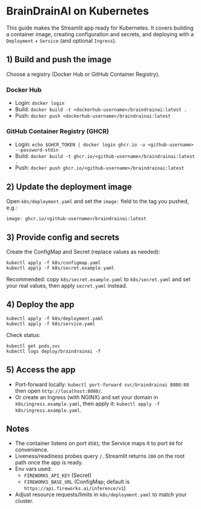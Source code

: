 # BrainDrainAI on Kubernetes

This guide makes the Streamlit app ready for Kubernetes. It covers building a container image, creating configuration and secrets, and deploying with a `Deployment` + `Service` (and optional `Ingress`).

## 1) Build and push the image

Choose a registry (Docker Hub or GitHub Container Registry).

### Docker Hub
- Login: `docker login`
- Build: `docker build -t <dockerhub-username>/braindrainai:latest .`
- Push: `docker push <dockerhub-username>/braindrainai:latest`

### GitHub Container Registry (GHCR)
- Login: `echo $GHCR_TOKEN | docker login ghcr.io -u <github-username> --password-stdin`
- Build: `docker build -t ghcr.io/<github-username>/braindrainai:latest .`
- Push: `docker push ghcr.io/<github-username>/braindrainai:latest`

## 2) Update the deployment image

Open `k8s/deployment.yaml` and set the `image:` field to the tag you pushed, e.g.:

```
image: ghcr.io/<github-username>/braindrainai:latest
```

## 3) Provide config and secrets

Create the ConfigMap and Secret (replace values as needed):

```
kubectl apply -f k8s/configmap.yaml
kubectl apply -f k8s/secret.example.yaml
```

Recommended: copy `k8s/secret.example.yaml` to `k8s/secret.yaml` and set your real values, then apply `secret.yaml` instead.

## 4) Deploy the app

```
kubectl apply -f k8s/deployment.yaml
kubectl apply -f k8s/service.yaml
```

Check status:

```
kubectl get pods,svc
kubectl logs deploy/braindrainai -f
```

## 5) Access the app

- Port-forward locally: `kubectl port-forward svc/braindrainai 8080:80` then open `http://localhost:8080/`.
- Or create an Ingress (with NGINX) and set your domain in `k8s/ingress.example.yaml`, then apply it: `kubectl apply -f k8s/ingress.example.yaml`.

## Notes

- The container listens on port `8501`; the Service maps it to port `80` for convenience.
- Liveness/readiness probes query `/`. Streamlit returns `200` on the root path once the app is ready.
- Env vars used:
  - `FIREWORKS_API_KEY` (Secret)
  - `FIREWORKS_BASE_URL` (ConfigMap; default is `https://api.fireworks.ai/inference/v1`)
- Adjust resource requests/limits in `k8s/deployment.yaml` to match your cluster.